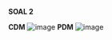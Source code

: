 **SOAL 2**

**CDM**
![image](https://github.com/Yosia29/Learn_Phpmyadmin/assets/160198067/463899f9-d6be-4d33-8afa-8a9255af0dd3)
**PDM**
![image](https://github.com/Yosia29/Learn_Phpmyadmin/assets/160198067/75da45b3-c6e7-4d11-af33-049bf6aac2c2)
